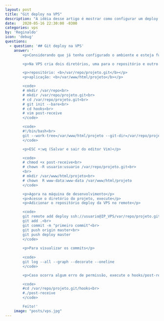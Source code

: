 ```yaml
---
layout: post
title: "Git deploy na VPS"
description: "A idéia desse artigo é mostrar como configurar um deploy automatizado"
date:   2020-05-16 22:30:00 -0300
categories: vps
by: 'Reginaldo'
icon: 'debug'
questions:
  - question: '## Git deploy na VPS'
    answer: '
		<p>Considerando que já tenha configurado o ambiente e esteja funcionando na VPS, incluindo o GIT. Chegou a hora de automatizar o deploy da aplicação. Esse é o objetivo deste post.</p>

		<p>Na VPS cria dois diretórios, uma para o repositório e outro para aplicação</p>

		<p>repositório: <b>/var/repo/projeto.git</b></p>
		<p>aplicação: <b>/var/www/html/projeto</b></p>

		<code>
		# mkdir /var/repo<br>
		# mkdir /var/repo/projeto.git<br>
		# cd /var/repo/projeto.git<br>
		# git init --bare<br>
		# cd hooks<br>
		# vim post-receive
		</code>

		<code>
		#!/bin/bash<br>
		git --work-tree=/var/www/html/projeto --git-dir=/var/repo/projeto.git checkout -f
		</code>

		<p>ESC +:wq (Salvar e sair do editor Vim)</p>

		<code>
		# chmod +x post-receive<br>
		# chown -R usuario:usuario /var/repo/projeto.git<br>
		<br>
		# mkdir /var/www/html/projeto<br>
		# chown  R www-data:www-data /var/www/html/projeto
		</code>

		<p>Agora na máquina de desenvolvimento</p>
		<p>Acesse o diretório do projeto, execute</p>
		<p>Adicionar o repositório deploy da VPS no remote</p>

		<code>
		git remote add deploy ssh://usuario@IP_VPS/var/repo/projeto.git<br>
		git add .<br>
		git commit -m "primeiro commit"<br>
		git push origin master<br>
		git push deploy master
		</code>
		
		<p>Para visualizar os commits</p>
		
		<code>
		git log --all --graph --decorate --oneline
		</code>

		<p>Caso ocorra algum erro de permissão, execute o hooks/post-receive manualmente</p>

		<code>
		#cd /var/repo/projeto.git/hooks<br>
		#./post-receive
		</code>

		Feito!'
    image: "posts/vps.jpg"
---
```

